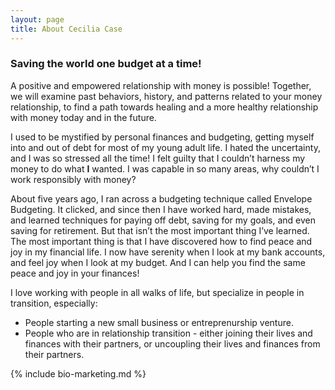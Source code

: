```yaml
---
layout: page
title: About Cecilia Case
---
```


### Saving the world one budget at a time!

A positive and empowered relationship with money is possible! Together, we will examine past behaviors, history, and patterns related to your money relationship, to find a path towards healing and a more healthy relationship with money today and in the future.

<!--more-->

I used to be mystified by personal finances and budgeting, getting myself into and out of debt for most of my young adult life. I hated the uncertainty, and I was so stressed all the time! I felt guilty that I couldn’t harness my money to do what <b>I</b> wanted. I was capable in so many areas, why couldn’t I work responsibly with money?

About five years ago, I ran across a budgeting technique called Envelope Budgeting. It clicked, and since then I have worked hard, made mistakes, and learned techniques for paying off debt, saving for my goals, and even saving for retirement. But that isn’t the most important thing I’ve learned. The most important thing is that I have discovered how to find peace and joy in my financial life. I now have serenity when I look at my bank accounts, and feel joy when I look at my budget. And I can help you find the same peace and joy in your finances!

I love working with people in all walks of life, but specialize in people in transition, especially:
- People starting a new small business or entreprenurship venture.
- People who are in relationship transition - either joining their lives and finances with their partners, or uncoupling their lives and finances from their partners.

{% include bio-marketing.md %}